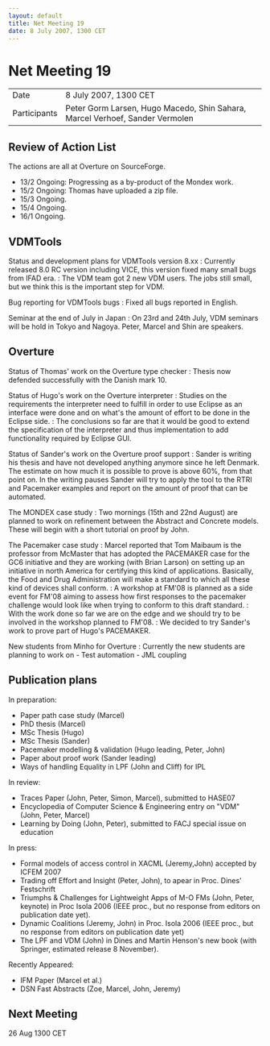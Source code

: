 ```yaml
---
layout: default
title: Net Meeting 19
date: 8 July 2007, 1300 CET
---
```


<script src="http://code.jquery.com/jquery-1.11.1.min.js">
</script>
<script src="/javascripts/edit.js"></script>
<script>setEditButonNm();</script>

# Net Meeting 19

|||
|---|---|
| Date | 8 July 2007, 1300 CET |
| Participants | Peter Gorm Larsen, Hugo Macedo, Shin Sahara, Marcel Verhoef, Sander Vermolen |

Review of Action List
---------------------

The actions are all at Overture on SourceForge.

-   13/2 Ongoing: Progressing as a by-product of the Mondex work.
-   15/2 Ongoing: Thomas have uploaded a zip file.
-   15/3 Ongoing.
-   15/4 Ongoing.
-   16/1 Ongoing.

VDMTools
--------

Status and development plans for VDMTools version 8.xx
:   Currently released 8.0 RC version including VICE, this version fixed
    many small bugs from IFAD era.
:   The VDM team got 2 new VDM users. The jobs still small, but we think
    this is the important step for VDM.

<!-- -->

Bug reporting for VDMTools bugs
:   Fixed all bugs reported in English.

<!-- -->

Seminar at the end of July in Japan
:   On 23rd and 24th July, VDM seminars will be hold in Tokyo and
    Nagoya. Peter, Marcel and Shin are speakers.

Overture
--------

Status of Thomas' work on the Overture type checker
:   Thesis now defended successfully with the Danish mark 10.

<!-- -->

Status of Hugo's work on the Overture interpreter
:   Studies on the requirements the interpreter need to fulfill in order
    to use Eclipse as an interface were done and on what's the amount of
    effort to be done in the Eclipse side.
:   The conclusions so far are that it would be good to extend the
    specification of the interpreter and thus implementation to add
    functionality required by Eclipse GUI.

<!-- -->

Status of Sander's work on the Overture proof support
:   Sander is writing his thesis and have not developed anything anymore
    since he left Denmark. The estimate on how much it is possible to
    prove is above 60%, from that point on. In the writing pauses Sander
    will try to apply the tool to the RTRI and Pacemaker examples and
    report on the amount of proof that can be automated.

<!-- -->

The MONDEX case study
:   Two mornings (15th and 22nd August) are planned to work on
    refinement between the Abstract and Concrete models. These will
    begin with a short tutorial on proof by John.

<!-- -->

The Pacemaker case study
:   Marcel reported that Tom Maibaum is the professor from McMaster that
    has adopted the PACEMAKER case for the GC6 initiative and they are
    working (with Brian Larson) on setting up an initiative in north
    America for certifying this kind of applications. Basically, the
    Food and Drug Administration will make a standard to which all these
    kind of devices shall conform.
:   A workshop at FM'08 is planned as a side event for FM'08 aiming to
    assess how first responses to the pacemaker challenge would look
    like when trying to conform to this draft standard.
:   With the work done so far we are on the edge and we should try to be
    involved in the workshop planned to FM'08.
:   We decided to try Sander's work to prove part of Hugo's PACEMAKER.

<!-- -->

New students from Minho for Overture
:   Currently the new students are planning to work on
    -   Test automation
    -   JML coupling

Publication plans
-----------------

In preparation:

-   Paper path case study (Marcel)
-   PhD thesis (Marcel)
-   MSc Thesis (Hugo)
-   MSc Thesis (Sander)
-   Pacemaker modelling & validation (Hugo leading, Peter, John)
-   Paper about proof work (Sander leading)
-   Ways of handling Equality in LPF (John and Cliff) for IPL

In review:

-   Traces Paper (John, Peter, Simon, Marcel), submitted to HASE07
-   Encyclopedia of Computer Science & Engineering entry on "VDM" (John,
    Peter, Marcel)
-   Learning by Doing (John, Peter), submitted to FACJ special issue on
    education

In press:

-   Formal models of access control in XACML (Jeremy,John) accepted by
    ICFEM 2007
-   Trading off Effort and Insight (Peter, John), to apear in Proc.
    Dines' Festschrift
-   Triumphs & Challenges for Lightweight Apps of M-O FMs (John, Peter,
    keynote) in Proc Isola 2006 (IEEE proc., but no response from
    editors on publication date yet).
-   Dynamic Coalitions (Jeremy, John) in Proc. Isola 2006 (IEEE proc.,
    but no response from editors on publication date yet)
-   The LPF and VDM (John) in Dines and Martin Henson's new book (with
    Springer, estimated release 8 November).

Recently Appeared:

-   IFM Paper (Marcel et al.)
-   DSN Fast Abstracts (Zoe, Marcel, John, Jeremy)

Next Meeting
------------

26 Aug 1300 CET

   <div id="edit_page_div"></div>